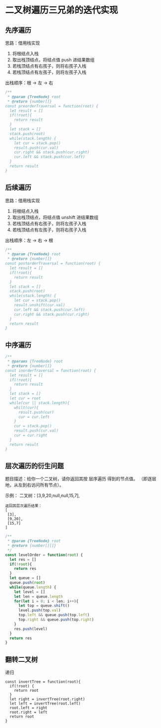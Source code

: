 # 二叉树遍历三兄弟的迭代实现
## 先序遍历
思路：借用栈实现
1. 将根结点入栈
2. 取出栈顶结点，将结点值 push 进结果数组
3. 若栈顶结点有右孩子，则将右孩子入栈
4. 若栈顶结点有左孩子，则将左孩子入栈

出栈顺序：根 -> 左 -> 右

```javascript
/**
 * @param {TreeNode} root
 * @return {number[]}
const preorderTraversal = function(root) {
  let result = []
  if(!root){
    return result
  }
  let stack = []
  stack.push(root)
  while(stack.length) {
    let cur = stack.pop()
    result.push(cur.val)
    cur.right && stack.push(cur.right)
    cur.left && stack.push(cur.left)
  }
  return result
}
```

## 后续遍历
思路：借用栈实现
1. 将根结点入栈
2. 取出栈顶结点，将结点值 unshift 进结果数组
3. 若栈顶结点有右孩子，则将左孩子入栈
4. 若栈顶结点有左孩子，则将右孩子入栈

出栈顺序：左 -> 右 -> 根

```javascript
/**
 * @param {TreeNode} root
 * @return {number[]}
const postorderTraversal = function(root) {
  let result = []
  if(!root){
    return result
  }
  let stack = []
  stack.push(root)
  while(stack.length) {
    let cur = stack.pop()
    result.unshift(cur.val)
    cur.left && stack.push(cur.left)
    cur.right && stack.push(cur.right)
  }
  return result
}
```

## 中序遍历

```javascript
/**
 * @params {TreeNode} root
 * @return {number[]}
const inorderTraversal = function(root) {
  let result = []
  if(!root){
    return result
  }
  let stack = []
  let cur = root
  while(cur || stack.length){
    whilt(cur){
      result.push(cur)
      cur = cur.left
    }
    cur = stack.pop()
    result.push(cur.val)
    cur = cur.right
  }
  return result
}
```

## 层次遍历的衍生问题
题目描述：给你一个二叉树，请你返回其按 层序遍历 得到的节点值。 （即逐层地，从左到右访问所有节点）。

示例： 二叉树：[3,9,20,null,null,15,7],

```
返回其层次遍历结果：
[
 [3],
 [9,20],
 [15,7]
]
```

```javascript
/**
 * @param {TreeNode} root
 * @return {number[][]}
 */
const levelOrder = function(root) {
  let res = []
  if(!root){
    return res
  }
  let queue = []
  queue.push(root)
  while(queue.length) {
    let level = []
    let len = queue.length
    for(let i = 0; i < len; i++){
      let top = queue.shift()
      level.push(top.val)
      top.left && queue.push(top.left)
      top.right && queue.push(top.right)
    }
    res.push(level)
  }
  return res
}
```

## 翻转二叉树
递归

```
const invertTree = function(root){
  if(!root) {
    return root
  }
  let right = invertTree(root.right)
  let left = invertTree(root.left)
  root.left = right
  root.right = left
  return root
}
```
